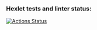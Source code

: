 ### Hexlet tests and linter status:
[![Actions Status](https://github.com/GilyanaBachaeva/java-project-72/actions/workflows/hexlet-check.yml/badge.svg)](https://github.com/GilyanaBachaeva/java-project-72/actions)